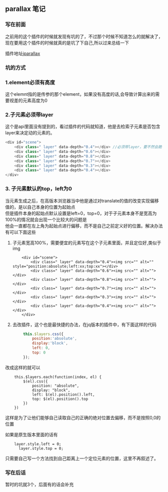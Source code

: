 ## parallax 笔记
### 写在前面
之前用的这个插件的时候就发现有坑的了，不过那个时候不知道怎么的就解决了，现在要用这个插件的时候就真的是坑了下自己,所以过来总结一下

插件地址[jparallax](https://github.com/wagerfield/parallax)

### 坑的方式
###  1.element必须有高度
这个elemnt指的是传参的那个element，如果没有高度的话,会导致计算出来的需要视差的元素高度为0

### 2.子元素必须带layer
这个是api里面没有提到的，看过插件的代码就知道，他是去检索子元素是否包含layer来决定动的元素的。
```javascript
<div id="scene">
    <div class=" layer" data-depth="0.4"></div> //必须带layer，要不然会跪
    <div class=" layer" data-depth="0.6"></div>
    <div class=" layer" data-depth="0.8"></div>
    <div class=" layer" data-depth="0.7"></div>
    <div class=" layer" data-depth="0.3"></div>
    <div class=" layer" data-depth="0.4"></div>
</div>

```

### 3. 子元素默认的top，left为0
当元素生成之后，在高版本浏览器当中他是通过对translate的值的改变实现偏移值的，是以自己本身的位置为起始点  
但是插件本身的起始点默认设置是left=0，top=0，对于子元素本身不是宽高为100%的情况就会出现一个比较大的问题是  
他会一直都在左上角为起始点进行偏移，而不是自己之前定义好的位置。解决办法有可以下面这些

1. 子元素宽高100%，需要便宜的元素写在这个子元素里面，并且定位好,类似于img

    ``` javasctipt
        <div id="scene">
            <div class=" layer" data-depth="0.4"><img src="" alt="" style="position:absolute;left:xx;top:xx"></div> 
            <div class=" layer" data-depth="0.6"><img src="" alt=""></div>
            <div class=" layer" data-depth="0.8"><img src="" alt=""></div>
            <div class=" layer" data-depth="0.7"><img src="" alt=""></div>
            <div class=" layer" data-depth="0.3"><img src="" alt=""></div>
            <div class=" layer" data-depth="0.4"><img src="" alt=""></div>
        </div>
    ```
2. 去改插件，这个也是最快捷的办法，在jq版本的插件中，有下面这样的代码

``` javascript
        this.$layers.css({
            position:'absolute',
            display:'block',
            left: 0,
            top: 0
        });
```

改成这样的就可以  
 
```
    this.$layers.each(function(index, el) {
        $(el).css({
            position: "absolute",
            display: "block",
            left: $(el).position().left,
            top: $(el).position().top
        })
    })
```

这样是为了让他们能够自己读取自己的正确的绝对位置去偏移，而不是按照0,0的位置
    
如果是原生版本里面的话有
    
```
    layer.style.left = 0;
      layer.style.top = 0;
```

只需要自己写一个方法找到自己距离上一个定位元素的位置，这里不再叙述了。
    
### 写在后话
暂时的坑就3个，后面有的话会补充
